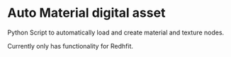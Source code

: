 # Auto Material digital asset
 Python Script to automatically load and create material and texture nodes. 
 
 Currently only has functionality for Redhfit.
